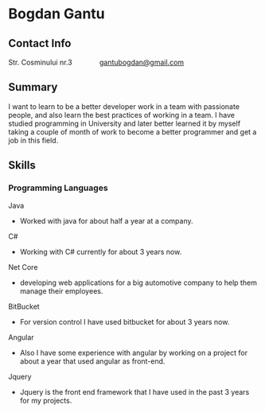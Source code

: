 # Bogdan Gantu

## Contact Info

Str. Cosminului nr.3&nbsp;&nbsp;&nbsp;&nbsp;&nbsp;&nbsp;&nbsp;&nbsp;&nbsp;&nbsp;&nbsp;&nbsp;&nbsp; gantubogdan@gmail.com

## Summary

I want to learn to be a better developer work in a team with passionate people, and also learn the best practices of working in a team. I have studied programming in University and later better learned it by myself taking a couple of month of work to become a better programmer and get a job in this field.

## Skills

### Programming Languages

Java

- Worked with java for about half a year at a company.

C#

- Working with C# currently for about 3 years now.

Net Core

- developing web applications for a big automotive company to help them manage their employees.

BitBucket

- For version control I have used bitbucket for about 3 years now.

Angular

- Also I have some experience with angular by working on a project for about a year that used angular as front-end.

Jquery

- Jquery is the front end framework that I have used in the past 3 years for my projects.
